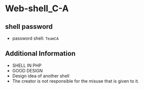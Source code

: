 # Web-shell_C-A

## shell password

* password shell: ```TeamCA```

## Additional Information 

* SHELL IN PHP
* GOOD DESIGN 
* Design idea of another shell
* The creator is not responsible for the misuse that is given to it. 
